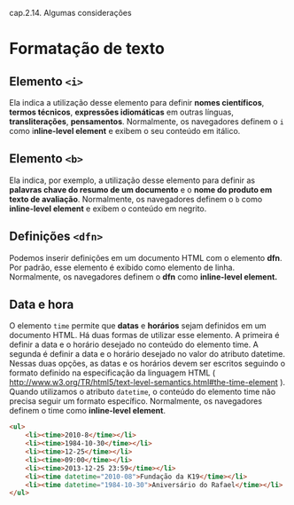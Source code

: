cap.2.14. Algumas considerações

# Formatação de texto

## Elemento `<i>`

Ela indica a utilização desse elemento para definir **nomes científicos**, **termos técnicos**, **expressões idiomáticas** em outras línguas, **transliterações**, **pensamentos**. Normalmente, os navegadores definem o `i` como i**nline-level element** e exibem o seu conteúdo em itálico.

## Elemento `<b>`

Ela indica, por exemplo, a utilização desse elemento para definir as **palavras chave do resumo de um documento** e o **nome do produto em texto de avaliação**. Normalmente, os navegadores definem o `b` como **inline-level element** e exibem o conteúdo em negrito.

## Definições `<dfn>`

Podemos inserir definições em um documento HTML com o elemento **dfn**. Por padrão, esse elemento é exibido como elemento de linha. Normalmente, os navegadores definem o **dfn** como **inline-level element.**

## Data e hora

O elemento `time` permite que **datas** e **horários** sejam definidos em um documento HTML. Há duas formas de utilizar esse elemento. A primeira é definir a data e o horário desejado no conteúdo do elemento time. A segunda é definir a data e o horário desejado no valor do atributo datetime. Nessas duas opções, as datas e os horários devem ser escritos seguindo o formato definido na especificação da linguagem HTML ( http://www.w3.org/TR/html5/text-level-semantics.html#the-time-element ). Quando utilizamos o atributo `datetime`, o conteúdo do elemento time não precisa seguir um formato específico. Normalmente, os navegadores definem o time como **inline-level element**.

```html
<ul>
    <li><time>2010-8</time></li>
    <li><time>1984-10-30</time></li>
    <li><time>12-25</time></li>
    <li><time>09:00</time></li>
    <li><time>2013-12-25 23:59</time></li>
    <li><time datetime="2010-08">Fundação da K19</time></li>
    <li><time datetime="1984-10-30">Aniversário do Rafael</time></li>
</ul>
```